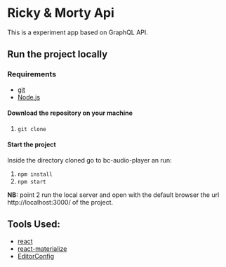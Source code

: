 # Ricky & Morty Api

This is a experiment app based on GraphQL API.

## Run the project locally
### Requirements
- [git](https://git-scm.com/)
- [Node.js](https://nodejs.org/en/)

#### Download the repository on your machine
1. `git clone `

#### Start the project
Inside the directory cloned go to bc-audio-player an run:  
1. `npm install`
2. `npm start`

**NB:** point 2 run the local server and open with the default browser the url http://localhost:3000/ of the project.


## Tools Used:
- [react](https://it.reactjs.org/)
- [react-materialize](http://react-materialize.github.io/)
- [EditorConfig](https://editorconfig.org/)
